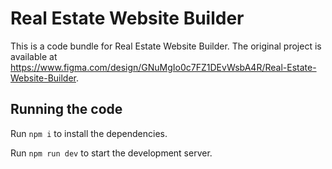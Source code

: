 
  # Real Estate Website Builder

  This is a code bundle for Real Estate Website Builder. The original project is available at https://www.figma.com/design/GNuMgIo0c7FZ1DEvWsbA4R/Real-Estate-Website-Builder.

  ## Running the code

  Run `npm i` to install the dependencies.

  Run `npm run dev` to start the development server.
  